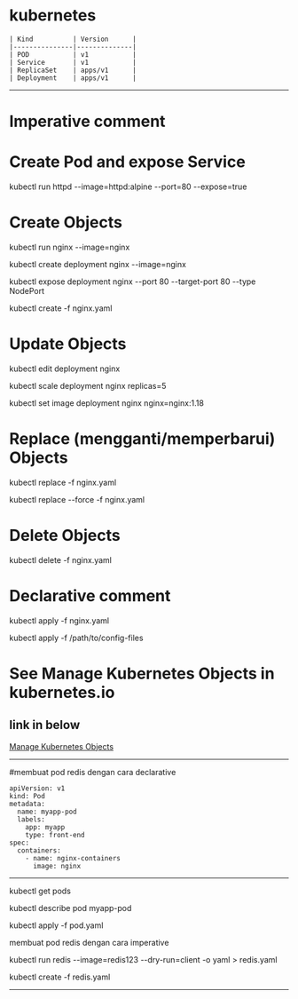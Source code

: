 # kubernetes


    | Kind          | Version      |
    |---------------|--------------|
    | POD           | v1           |
    | Service       | v1           |
    | ReplicaSet    | apps/v1      |
    | Deployment    | apps/v1      |




----------------------------------------------------------------------


# Imperative comment


# Create Pod and expose Service
kubectl run httpd --image=httpd:alpine --port=80 --expose=true


# Create Objects

kubectl run nginx --image=nginx

kubectl create deployment nginx --image=nginx

kubectl expose deployment nginx --port 80 --target-port 80 --type NodePort

kubectl create -f nginx.yaml


# Update Objects

kubectl edit deployment nginx

kubectl scale deployment nginx replicas=5

kubectl set image deployment nginx nginx=nginx:1.18


# Replace (mengganti/memperbarui) Objects

kubectl replace -f nginx.yaml

kubectl replace --force -f nginx.yaml

 
# Delete Objects

kubectl delete -f nginx.yaml




# Declarative comment

kubectl apply -f nginx.yaml

kubectl apply -f /path/to/config-files


# See Manage Kubernetes Objects in kubernetes.io 
## link in below

[Manage Kubernetes Objects](https://kubernetes.io/docs/tasks/manage-kubernetes-objects/)



----------------------------------------------------------------------

#membuat pod redis dengan cara declarative

```
apiVersion: v1
kind: Pod
metadata:
  name: myapp-pod
  labels:
    app: myapp  
    type: front-end 
spec:
  containers:  
    - name: nginx-containers
      image: nginx
``` 

----------------------------------------------------------------------

kubectl get pods

kubectl describe pod myapp-pod

kubectl apply -f pod.yaml


membuat pod redis dengan cara imperative

kubectl run redis --image=redis123 --dry-run=client -o yaml > redis.yaml

kubectl create -f redis.yaml

----------------------------------------------------------------------
